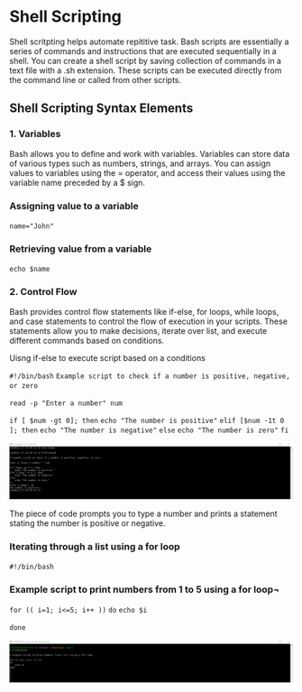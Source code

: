 # Shell Scripting

Shell scritpting helps automate repititive task. Bash scripts are essentially a series of commands and instructions that are executed sequentially in a shell. You can create a shell script by saving collection of commands in a text file with a .sh extension. These scripts can be executed directly from the command line or called from other scripts. 

## Shell Scripting Syntax Elements 

### 1. Variables 
Bash allows you to define and work with variables. Variables can store data of various types such as numbers, strings, and arrays. You can assign values to variables using the = operator, and access their values using the variable name preceded by a $ sign. 

### Assigning value to a variable 

`name="John"` 

### Retrieving value from a variable 

`echo $name`

### 2. Control Flow

Bash provides control flow statements like if-else, for loops, while loops, and case statements to control the flow of execution in your scripts. These statements allow you to make decisions, iterate over list, and execute different commands based on conditions.

Uisng if-else to execute script based on a conditions

`#!/bin/bash`
`Example script to check if a number is positive, negative, or zero`

`read -p "Enter a number" num`

`if [ $num -gt 0]; then`
    `echo "The number is positive"`
`elif [$num -1t 0 ]; then`
    `echo "The number is negative"`
`else`
    `echo "The number is zero"`
`fi`

![control_flow](./images/control_flow_sample_script.PNG)

The piece of code prompts you to type a number and prints a statement stating the number is positive or negative. 

### Iterating through a list using a for loop

`#!/bin/bash`
### Example script to print numbers from 1 to 5 using a for loop¬

`for (( i=1; i<=5; i++ ))`
`do`
    `echo $i`

`done`

![sample_for_loop](./images/sample_for_loop.PNG)

